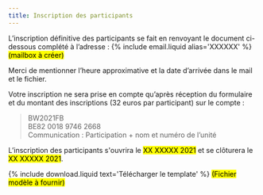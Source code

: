 ```yaml
---
title: Inscription des participants
---
```

L’inscription définitive des participants se fait en renvoyant le document ci-dessous complété à l’adresse :
{% include email.liquid alias='XXXXXX' %} <mark>(mailbox à créer)</mark>

Merci de mentionner l’heure approximative et la date d’arrivée dans le mail et le fichier.

Votre inscription ne sera prise en compte qu’après réception du formulaire et du montant des inscriptions
(32 euros par participant) sur le compte :

> BW2021FB  
> BE82 0018 9746 2668  
> Communication : Participation + nom et numéro de l’unité

L’inscription des participants s'ouvrira le <mark>XX XXXXX 2021</mark> et se clôturera le <mark>XX XXXXX 2021</mark>.

{% include download.liquid text='Télécharger le template' %}
<mark>(Fichier modèle à fournir)</mark>
